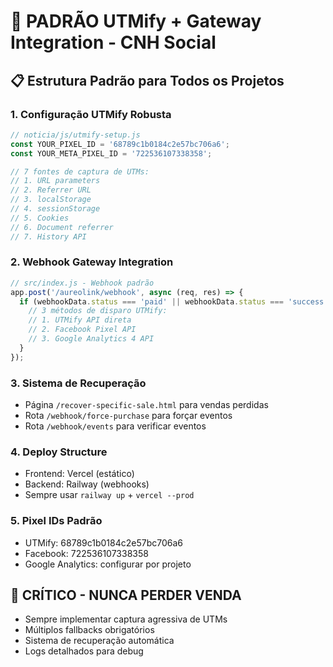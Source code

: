# 🎯 PADRÃO UTMify + Gateway Integration - CNH Social

## 📋 Estrutura Padrão para Todos os Projetos

### 1. **Configuração UTMify Robusta**
```javascript
// noticia/js/utmify-setup.js
const YOUR_PIXEL_ID = '68789c1b0184c2e57bc706a6';
const YOUR_META_PIXEL_ID = '722536107338358';

// 7 fontes de captura de UTMs:
// 1. URL parameters
// 2. Referrer URL
// 3. localStorage
// 4. sessionStorage  
// 5. Cookies
// 6. Document referrer
// 7. History API
```

### 2. **Webhook Gateway Integration**
```javascript
// src/index.js - Webhook padrão
app.post('/aureolink/webhook', async (req, res) => {
  if (webhookData.status === 'paid' || webhookData.status === 'success') {
    // 3 métodos de disparo UTMify:
    // 1. UTMify API direta
    // 2. Facebook Pixel API
    // 3. Google Analytics 4 API
  }
});
```

### 3. **Sistema de Recuperação**
- Página `/recover-specific-sale.html` para vendas perdidas
- Rota `/webhook/force-purchase` para forçar eventos
- Rota `/webhook/events` para verificar eventos

### 4. **Deploy Structure**
- Frontend: Vercel (estático)
- Backend: Railway (webhooks)
- Sempre usar `railway up` + `vercel --prod`

### 5. **Pixel IDs Padrão**
- UTMify: 68789c1b0184c2e57bc706a6
- Facebook: 722536107338358
- Google Analytics: configurar por projeto

## 🚨 CRÍTICO - NUNCA PERDER VENDA
- Sempre implementar captura agressiva de UTMs
- Múltiplos fallbacks obrigatórios
- Sistema de recuperação automática
- Logs detalhados para debug